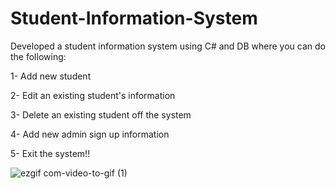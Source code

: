 # Student-Information-System
Developed a student information system using C# and DB where you can do the following:

1- Add new student

2- Edit an existing student's information

3- Delete an existing student off the system

4- Add new admin sign up information

5- Exit the system!!


![ezgif com-video-to-gif (1)](https://user-images.githubusercontent.com/95551889/218321794-e28322c8-1380-4cb0-be54-9ccb87212406.gif)

